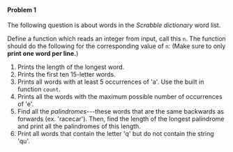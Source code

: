 #### Problem 1
 The following question is about words in the *Scrabble dictionary* word list.

Define a function which reads an integer from input, call this <code>n</code>. The function should do the following for the corresponding value of <code>n</code>: (Make sure to only **print one word per line.**)
1. Prints the length of the longest word.
2. Prints the first ten 15-letter words.
3. Prints all words with at least 5 occurrences of 'a'. Use the built in function <code>count</code>.
4. Prints all the words with the maximum possible number of occurrences of 'e'.
5. Find all the *palindromes*---these words that are the same backwards as forwards (ex. 'racecar'). Then, find the length of the longest palindrome and print all the palindromes of this length.
6. Print all words that contain the letter 'q' but do not contain the string 'qu'.

